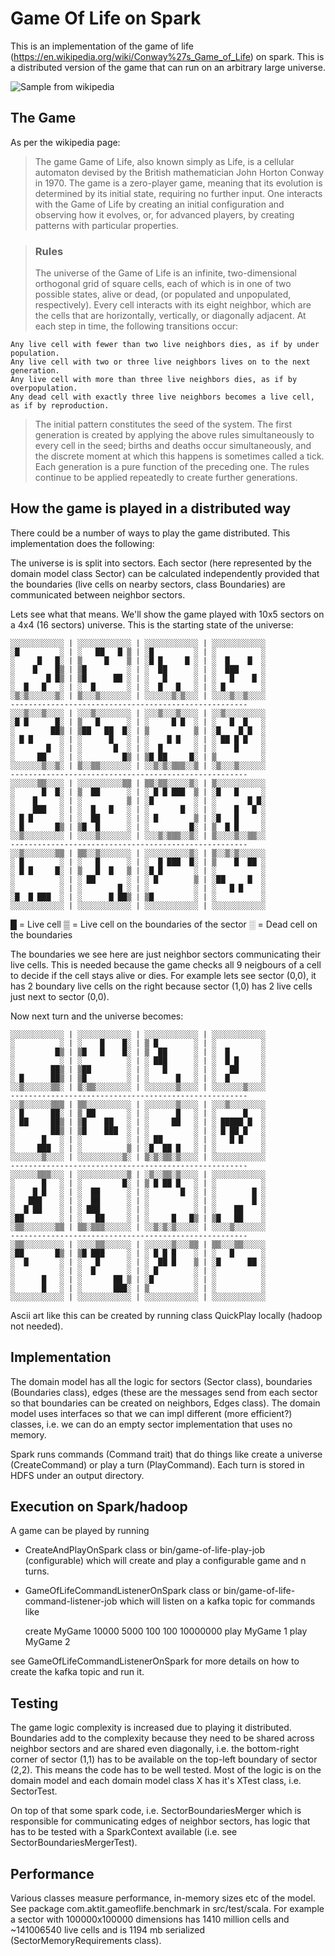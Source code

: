 # Game Of Life on Spark

This is an implementation of the game of life (https://en.wikipedia.org/wiki/Conway%27s_Game_of_Life) on spark.
This is a distributed version of the game that can run on an arbitrary large universe. 

![Sample from wikipedia](https://upload.wikimedia.org/wikipedia/commons/e/e5/Gospers_glider_gun.gif)

## The Game

As per the wikipedia page:
> The game Game of Life, also known simply as Life, is a cellular automaton devised by the 
British mathematician John Horton Conway in 1970. The game is a zero-player game, meaning that its evolution is 
determined by its initial state, requiring no further input. One interacts with the Game of Life by creating an 
initial configuration and observing how it evolves, or, for advanced players, by creating patterns with particular 
properties.

>### Rules
>The universe of the Game of Life is an infinite, two-dimensional orthogonal grid of square cells, each of which is 
in one of two possible states, alive or dead, (or populated and unpopulated, respectively). Every cell interacts with 
its eight neighbor, which are the cells that are horizontally, vertically, or diagonally adjacent. At each step in 
time, the following transitions occur:

    Any live cell with fewer than two live neighbors dies, as if by under population.
    Any live cell with two or three live neighbors lives on to the next generation.
    Any live cell with more than three live neighbors dies, as if by overpopulation.
    Any dead cell with exactly three live neighbors becomes a live cell, as if by reproduction.

>The initial pattern constitutes the seed of the system. The first generation is created by applying the above rules 
simultaneously to every cell in the seed; births and deaths occur simultaneously, and the discrete moment at which 
this happens is sometimes called a tick. Each generation is a pure function of the preceding one. The rules continue 
to be applied repeatedly to create further generations.

## How the game is played in a distributed way

There could be a number of ways to play the game distributed. This implementation does the following:

The universe is is split into sectors.
Each sector (here represented by the domain model class Sector) can be calculated independently provided that the
boundaries (live cells on nearby sectors, class Boundaries) are communicated between neighbor sectors.

Lets see what that means. We'll show the game played with 10x5 sectors on a 4x4 (16 sectors) universe. This
is the starting state of the universe:

    ░░░░░░░░░░░░ | ░░░░░░░░░░░░ | ░░░░░░░░░░░░ | ░░░░░░░░░░░░
    ░█         ░ | ░   ██   █ ▒ | ░█         ░ | ░          ░
    ░     █   █░ | ▒     █    ▒ | ░█ █     █ ░ | ░  █    █  ░
    ░    █    █▒ | ▒█         ░ | ░  ██      ░ | ░  ███     ░
    ░       █ █▒ | ▒█      ██ ░ | ░   █      ░ | ░   █    █ ░
    ░  █   █   ░ | ░  █       ░ | ░  █   █   ░ | ░ █        ░
    ░▒░▒░░░░░░▒░ | ▒░░░▒░░░░░░░ | ░░░░░░▒░▒░░░ | ░░░░▒░░▒░░░░
    -----------------------------------------------------
    ░░░▒░░░▒░░░░ | ░░░▒░░░░░░░░ | ░░░▒░░░▒░░░░ | ░░▒░░░░░░░░░
    ░█ █      █░ | ▒   █      ░ | ░     █ █  ░ | ░   █  █   ░
    ░        ██▒ | ▒██   ██  █░ | ▒          ▒ | ░█    █ █  ░
    ░ █ █      ░ | ░      █   ░ | ░    █ █   ░ | ░ ██ █ █   ░
    ░       █  ░ | ░       █  ░ | ░  █       ░ | ░    █     ░
    ░     ██   ░ | ░         █▒ | ▒█ ██     █░ | ▒          ░
    ░░░░░░░▒░░▒░ | ▒░░▒▒░░░░░░░ | ░░▒░▒░▒▒▒░░▒ | ░▒░░░▒░░░░░░
    -----------------------------------------------------
    ░░░░░░▒▒░░░░ | ░░░░░░░░░░▒▒ | ▒▒░▒▒░░░░░▒░ | ▒░░░░░░░░░░░
    ░      █  █░ | ▒  ██      ░ | ░ █ █ ███  ▒ | ░█   █     ░
    ░    █     ░ | ░          ▒ | ░█         ░ | ░       █ █░
    ░    ███   ░ | ░  █   █   ░ | ░       █  ░ | ░    █   █ ░
    ░ █ █      ░ | ░  ██      ░ | ░ █        ▒ | ░█   █     ░
    ░ █       █▒ | ▒█  █      ░ | ░         █░ | ▒  █ █     ░
    ░░▒░░░░░░░░░ | ░░░░▒░░░░░░░ | ░░░▒░▒▒▒░░▒░ | ▒░░░░▒░░▒▒░░
    -----------------------------------------------------
    ░░▒░░░░░░░▒▒ | ▒▒░░▒░░░░░░░ | ░░░░░░░░░░▒░ | ▒░░▒░▒░░░░░░
    ░ █        ░ | ░   █      ░ | ░  █ ███  █░ | ▒    █  ██ ░
    ░ █ █     █░ | ▒   █  █   ▒ | ░█ █       ░ | ░          ░
    ░          ░ | ░ ██       ░ | ░ █        ▒ | ░██     █  ░
    ░          ░ | ░        █ ░ | ░          ░ | ░   █ █    ░
    ░█  █ ███  ░ | ░      █ ██▒ | ▒█         ░ | ░          ░
    ░░░░░░░░░░░░ | ░░░░░░░░░░░░ | ░░░░░░░░░░░░ | ░░░░░░░░░░░░

█ = Live cell  ▒ = Live cell on the boundaries of the sector  ░ = Dead cell on the boundaries

The boundaries we see here are just neighbor sectors communicating their live cells. This is needed because the game
checks all 9 neigbours of a cell to decide if the cell stays alive or dies. For example lets see sector (0,0), it has
2 boundary live cells on the right because sector (1,0) has 2 live cells just next to sector (0,0).

Now next turn and the universe becomes:

    ░░░░░░░░░░░░ | ░░░░░░░░░░░░ | ░░░░░░░░░░░░ | ░░░░░░░░░░░░
    ░          ░ | ░    █    █░ | ▒ █        ░ | ░          ░
    ░         █▒ | ▒█   █    █░ | ▒  ██      ░ | ░  █       ░
    ░          ░ | ░          ░ | ░ ███      ░ | ░  █ █     ░
    ░        ██▒ | ▒██        ░ | ░   █      ░ | ░   ██     ░
    ░ █      ██▒ | ▒█         ░ | ░      █   ░ | ░  █       ░
    ░░▒░░░░░░▒▒░ | ▒░▒▒░░░░░░░░ | ░░░░░░░▒░░░░ | ░░░░░░░▒░░░░
    -----------------------------------------------------
    ░░▒░░░░░░▒▒▒ | ▒▒░░░░░░░░░░ | ░░░░░░░▒░░░░ | ░░░▒░░░░░░░░
    ░ █      ██░ | ▒ ██       ░ | ░      █   ░ | ░      █   ░
    ░ ██     ██▒ | ▒█    ██   ░ | ░     ██   ░ | ░ █████ █  ░
    ░        ██▒ | ▒█    ███  ░ | ░          ░ | ░ █ ██ █   ░
    ░      █   ░ | ░          ░ | ░ ██       ░ | ░   █ █    ░
    ░     ███  ░ | ░          ▒ | ░█  ██ █   ░ | ░          ░
    ░░░░░░░▒░░░░ | ░░░░░░░░░░▒░ | ▒░▒░▒▒░▒░░░░ | ░░░░░░░░░░░░
    -----------------------------------------------------
    ░░░░░░▒▒▒░░░ | ░░░░░░░░░░░▒ | ░▒░░▒▒░▒░░░░ | ░░░░░░░░░░░░
    ░      █   ░ | ░         █░ | ▒ █ ██ █   ░ | ░          ░
    ░    █ █   ░ | ░  ██      ░ | ░       █  ░ | ░        █ ░
    ░   ███    ░ | ░  ██      ░ | ░          ░ | ░        █ ░
    ░  █ ██    ░ | ░ ███      ░ | ░          ░ | ░    ██    ░
    ░██        ░ | ░   ██     ░ | ░     █   █▒ | ▒█   ██    ░
    ░▒▒░░░░░░░▒▒ | ▒▒░▒▒▒░░░░░░ | ░░▒░▒░▒░░░░░ | ░░░░▒░░░░░░░
    -----------------------------------------------------
    ░▒▒░░░░░░░░░ | ░░░░▒▒░░░░░░ | ░░░░░░▒░░░▒▒ | ▒▒░░░▒▒░░░░░
    ░██       █▒ | ▒█ ███     ░ | ░ █ █ █    ░ | ░   █      ░
    ░  █       ░ | ░   █      ░ | ░  ██ █    ▒ | ░█      ██ ░
    ░          ░ | ░  █       ░ | ░ █        ░ | ░          ░
    ░      █   ░ | ░       ██ ▒ | ░█         ░ | ░          ░
    ░      █   ░ | ░       ███░ | ▒          ░ | ░          ░
    ░░░░░░░░░░░░ | ░░░░░░░░░░░░ | ░░░░░░░░░░░░ | ░░░░░░░░░░░░

Ascii art like this can be created by running class QuickPlay locally (hadoop not needed).

## Implementation

The domain model has all the logic for sectors (Sector class), boundaries (Boundaries class), edges (these are
the messages send from each sector so that boundaries can be created on neighbors, Edges class). The domain model
uses interfaces so that we can impl different (more efficient?) classes, i.e. we can do an empty sector implementation
that uses no memory.

Spark runs commands (Command trait) that do things like create a universe (CreateCommand) or play a turn (PlayCommand).
Each turn is stored in HDFS under an output directory.

## Execution on Spark/hadoop

A game can be played by running 

* CreateAndPlayOnSpark class or bin/game-of-life-play-job (configurable) which will create and play
a configurable game and n turns.

* GameOfLifeCommandListenerOnSpark class or bin/game-of-life-command-listener-job which will listen on a kafka
topic for commands like 


    create MyGame 10000 5000 100 100 10000000
    play MyGame 1
    play MyGame 2

see GameOfLifeCommandListenerOnSpark for more details on how to create the kafka topic and run it.

## Testing

The game logic complexity is increased due to playing it distributed. Boundaries add to the complexity because
they need to be shared across neighbor sectors and are shared even diagonally, i.e. the bottom-right corner of sector
(1,1) has to be available on the top-left boundary of sector (2,2). This means the code has to be well tested. Most
of the logic is on the domain model and each domain model class X has it's XTest class, i.e. SectorTest.

On top of that some spark code, i.e. SectorBoundariesMerger which is responsible for communicating edges of neighbor
sectors, has logic that has to be tested with a SparkContext available (i.e. see SectorBoundariesMergerTest).

## Performance

Various classes measure performance, in-memory sizes etc of the model. See package com.aktit.gameoflife.benchmark
in src/test/scala. For example a sector with 100000x100000 dimensions has 1410 million cells and ~141006540 live 
cells and is 1194 mb serialized (SectorMemoryRequirements class).




